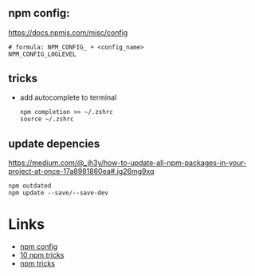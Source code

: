 # 


## npm config:
https://docs.npmjs.com/misc/config
    
    # formula: NPM_CONFIG_ + <config_name>
    NPM_CONFIG_LOGLEVEL

## tricks
* add autocomplete to terminal
    ```
    npm completion >> ~/.zshrc
    source ~/.zshrc
    ```
    

## update depencies
https://medium.com/@_jh3y/how-to-update-all-npm-packages-in-your-project-at-once-17a8981860ea#.ig26mg9xq

    npm outdated
    npm update --save/--save-dev 


# Links
* [npm config](https://docs.npmjs.com/misc/config)
* [10 npm tricks](https://www.sitepoint.com/10-npm-tips-and-tricks/?utm_source=nodeweekly&utm_medium=email)
* [npm tricks](https://nodesource.com/blog/seven-more-npm-tricks-to-knock-your-wombat-socks-off?utm_source=nodeweekly&utm_medium=email)


